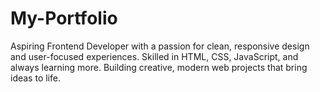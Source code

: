 # My-Portfolio
Aspiring Frontend Developer with a passion for clean, responsive design and user-focused experiences. Skilled in HTML, CSS, JavaScript, and always learning more. Building creative, modern web projects that bring ideas to life.
